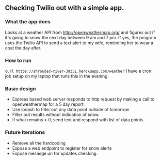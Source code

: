 ## Checking Twilio out with a simple app.

### What the app does

Looks at a weather API from http://openweathermap.org/ and figures out if it's
going to snow the next day between 9 am and 7 pm. If yes, the program uses the
Twilio API to send a text alert to my wife, reminding her to wear a coat the
day after.

### How to run
`curl https://shrouded-river-30351.herokuapp.com/weather`
I have a cron job setup on my laptop that runs this in the evening.

### Basic design

- Express based web server responds to http request by making a call to
openweathermap for a 5 day report.
- Use lodash to filter out any data point outside of tomorrow
- Filter out results without indication of snow.
- If what remains > 0, send text and respond with list of data points.

### Future iterations
 - Remove all the hardcoding
 - Expose a web endpoint to register for snow alerts
 - Expose mesasge.uri for updates checking.
